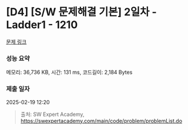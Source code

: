 # [D4] [S/W 문제해결 기본] 2일차 - Ladder1 - 1210 

[문제 링크](https://swexpertacademy.com/main/code/problem/problemDetail.do?contestProbId=AV14ABYKADACFAYh) 

### 성능 요약

메모리: 36,736 KB, 시간: 131 ms, 코드길이: 2,184 Bytes

### 제출 일자

2025-02-19 12:20



> 출처: SW Expert Academy, https://swexpertacademy.com/main/code/problem/problemList.do